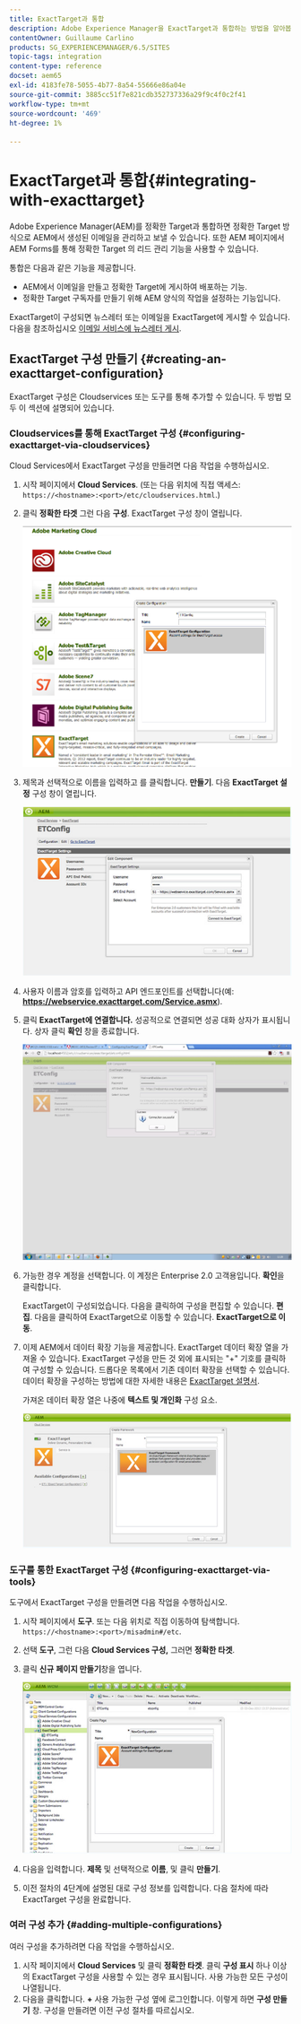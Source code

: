 ```yaml
---
title: ExactTarget과 통합
description: Adobe Experience Manager을 ExactTarget과 통합하는 방법을 알아봅니다.
contentOwner: Guillaume Carlino
products: SG_EXPERIENCEMANAGER/6.5/SITES
topic-tags: integration
content-type: reference
docset: aem65
exl-id: 4183fe78-5055-4b77-8a54-55666e86a04e
source-git-commit: 3885cc51f7e821cdb352737336a29f9c4f0c2f41
workflow-type: tm+mt
source-wordcount: '469'
ht-degree: 1%

---
```


# ExactTarget과 통합{#integrating-with-exacttarget}

Adobe Experience Manager(AEM)를 정확한 Target과 통합하면 정확한 Target 방식으로 AEM에서 생성된 이메일을 관리하고 보낼 수 있습니다. 또한 AEM 페이지에서 AEM Forms를 통해 정확한 Target 의 리드 관리 기능을 사용할 수 있습니다.

통합은 다음과 같은 기능을 제공합니다.

* AEM에서 이메일을 만들고 정확한 Target에 게시하여 배포하는 기능.
* 정확한 Target 구독자를 만들기 위해 AEM 양식의 작업을 설정하는 기능입니다.

ExactTarget이 구성되면 뉴스레터 또는 이메일을 ExactTarget에 게시할 수 있습니다. 다음을 참조하십시오 [이메일 서비스에 뉴스레터 게시](/help/sites-authoring/personalization.md).

## ExactTarget 구성 만들기 {#creating-an-exacttarget-configuration}

ExactTarget 구성은 Cloudservices 또는 도구를 통해 추가할 수 있습니다. 두 방법 모두 이 섹션에 설명되어 있습니다.

### Cloudservices를 통해 ExactTarget 구성 {#configuring-exacttarget-via-cloudservices}

Cloud Services에서 ExactTarget 구성을 만들려면 다음 작업을 수행하십시오.

1. 시작 페이지에서 **Cloud Services**. (또는 다음 위치에 직접 액세스: `https://<hostname>:<port>/etc/cloudservices.html`.)
1. 클릭 **정확한 타겟** 그런 다음 **구성**. ExactTarget 구성 창이 열립니다.

   ![chlimage_1-19](assets/chlimage_1-19.png)

1. 제목과 선택적으로 이름을 입력하고 를 클릭합니다. **만들기**. 다음 **ExactTarget 설정** 구성 창이 열립니다.

   ![chlimage_1](assets/chlimage_1.jpeg)

1. 사용자 이름과 암호를 입력하고 API 엔드포인트를 선택합니다(예: **https://webservice.exacttarget.com/Service.asmx**).
1. 클릭 **ExactTarget에 연결합니다.** 성공적으로 연결되면 성공 대화 상자가 표시됩니다. 상자 클릭 **확인** 창을 종료합니다.

   ![chlimage_1-1](assets/chlimage_1-1.jpeg)

1. 가능한 경우 계정을 선택합니다. 이 계정은 Enterprise 2.0 고객용입니다. **확인**&#x200B;을 클릭합니다.

   ExactTarget이 구성되었습니다. 다음을 클릭하여 구성을 편집할 수 있습니다. **편집**. 다음을 클릭하여 ExactTarget으로 이동할 수 있습니다. **ExactTarget으로 이동**.

1. 이제 AEM에서 데이터 확장 기능을 제공합니다. ExactTarget 데이터 확장 열을 가져올 수 있습니다. ExactTarget 구성을 만든 것 외에 표시되는 &quot;+&quot; 기호를 클릭하여 구성할 수 있습니다. 드롭다운 목록에서 기존 데이터 확장을 선택할 수 있습니다. 데이터 확장을 구성하는 방법에 대한 자세한 내용은 [ExactTarget 설명서](https://help.salesforce.com/s/articleView?id=sf.mc_es_data_extension_data_relationships_classic.htm&amp;type=5).

   가져온 데이터 확장 열은 나중에 **텍스트 및 개인화** 구성 요소.

   ![chlimage_1-2](assets/chlimage_1-2.jpeg)

### 도구를 통한 ExactTarget 구성 {#configuring-exacttarget-via-tools}

도구에서 ExactTarget 구성을 만들려면 다음 작업을 수행하십시오.

1. 시작 페이지에서 **도구**. 또는 다음 위치로 직접 이동하여 탐색합니다. `https://<hostname>:<port>/misadmin#/etc`.
1. 선택 **도구**, 그런 다음 **Cloud Services 구성,** 그러면 **정확한 타겟**.
1. 클릭 **신규** **페이지 만들기**창을 엽니다.

   ![chlimage_1-34](assets/chlimage_1-3.jpeg)

1. 다음을 입력합니다. **제목** 및 선택적으로 **이름**, 및 클릭 **만들기**.
1. 이전 절차의 4단계에 설명된 대로 구성 정보를 입력합니다. 다음 절차에 따라 ExactTarget 구성을 완료합니다.

### 여러 구성 추가 {#adding-multiple-configurations}

여러 구성을 추가하려면 다음 작업을 수행하십시오.

1. 시작 페이지에서 **Cloud Services** 및 클릭 **정확한 타겟**. 클릭 **구성 표시** 하나 이상의 ExactTarget 구성을 사용할 수 있는 경우 표시됩니다. 사용 가능한 모든 구성이 나열됩니다.
1. 다음을 클릭합니다. **+** 사용 가능한 구성 옆에 로그인합니다. 이렇게 하면 **구성 만들기** 창. 구성을 만들려면 이전 구성 절차를 따르십시오.
